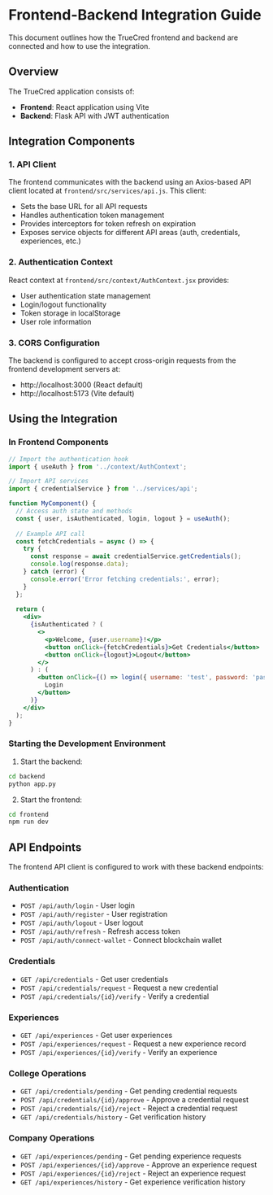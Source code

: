# Frontend-Backend Integration Guide

This document outlines how the TrueCred frontend and backend are connected and how to use the integration.

## Overview

The TrueCred application consists of:
- **Frontend**: React application using Vite
- **Backend**: Flask API with JWT authentication

## Integration Components

### 1. API Client

The frontend communicates with the backend using an Axios-based API client located at `frontend/src/services/api.js`. This client:

- Sets the base URL for all API requests
- Handles authentication token management
- Provides interceptors for token refresh on expiration
- Exposes service objects for different API areas (auth, credentials, experiences, etc.)

### 2. Authentication Context

React context at `frontend/src/context/AuthContext.jsx` provides:

- User authentication state management
- Login/logout functionality
- Token storage in localStorage
- User role information

### 3. CORS Configuration

The backend is configured to accept cross-origin requests from the frontend development servers at:
- http://localhost:3000 (React default)
- http://localhost:5173 (Vite default)

## Using the Integration

### In Frontend Components

```jsx
// Import the authentication hook
import { useAuth } from '../context/AuthContext';

// Import API services
import { credentialService } from '../services/api';

function MyComponent() {
  // Access auth state and methods
  const { user, isAuthenticated, login, logout } = useAuth();
  
  // Example API call
  const fetchCredentials = async () => {
    try {
      const response = await credentialService.getCredentials();
      console.log(response.data);
    } catch (error) {
      console.error('Error fetching credentials:', error);
    }
  };
  
  return (
    <div>
      {isAuthenticated ? (
        <>
          <p>Welcome, {user.username}!</p>
          <button onClick={fetchCredentials}>Get Credentials</button>
          <button onClick={logout}>Logout</button>
        </>
      ) : (
        <button onClick={() => login({ username: 'test', password: 'password' })}>
          Login
        </button>
      )}
    </div>
  );
}
```

### Starting the Development Environment

1. Start the backend:
```bash
cd backend
python app.py
```

2. Start the frontend:
```bash
cd frontend
npm run dev
```

## API Endpoints

The frontend API client is configured to work with these backend endpoints:

### Authentication
- `POST /api/auth/login` - User login
- `POST /api/auth/register` - User registration
- `POST /api/auth/logout` - User logout
- `POST /api/auth/refresh` - Refresh access token
- `POST /api/auth/connect-wallet` - Connect blockchain wallet

### Credentials
- `GET /api/credentials` - Get user credentials
- `POST /api/credentials/request` - Request a new credential
- `POST /api/credentials/{id}/verify` - Verify a credential

### Experiences
- `GET /api/experiences` - Get user experiences
- `POST /api/experiences/request` - Request a new experience record
- `POST /api/experiences/{id}/verify` - Verify an experience

### College Operations
- `GET /api/credentials/pending` - Get pending credential requests
- `POST /api/credentials/{id}/approve` - Approve a credential request
- `POST /api/credentials/{id}/reject` - Reject a credential request
- `GET /api/credentials/history` - Get verification history

### Company Operations
- `GET /api/experiences/pending` - Get pending experience requests
- `POST /api/experiences/{id}/approve` - Approve an experience request
- `POST /api/experiences/{id}/reject` - Reject an experience request
- `GET /api/experiences/history` - Get experience verification history
